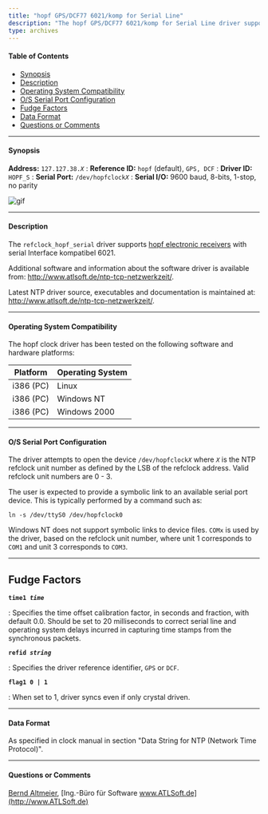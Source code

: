 ```yaml
---
title: "hopf GPS/DCF77 6021/komp for Serial Line"
description: "The hopf GPS/DCF77 6021/komp for Serial Line driver supports hopf electronic receivers with serial Interface kompatibel 6021."
type: archives
---
```


#### Table of Contents

*   [Synopsis](/documentation/drivers/driver38/#synopsis)
*   [Description](/documentation/drivers/driver38/#description)
*   [Operating System Compatibility](/documentation/drivers/driver38/#operating-system-compatibility)
*   [O/S Serial Port Configuration](/documentation/drivers/driver38/#os-serial-port-configuration)
*   [Fudge Factors](/documentation/drivers/driver38/#fudge-factors)
*   [Data Format](/documentation/drivers/driver38/#data-format)
*   [Questions or Comments](/documentation/drivers/driver38/#questions-or-comments)

* * *

#### Synopsis

**Address:**  <code>127.127.38._X_</code>
: **Reference ID:** `hopf` (default), `GPS, DCF`
: **Driver ID:** `HOPF_S`
: **Serial Port:**  <code>/dev/hopfclock*X*</code>
: **Serial I/O:** 9600 baud, 8-bits, 1-stop, no parity

![gif](/documentation/pic/fg6021.gif)

* * *

#### Description

The `refclock_hopf_serial` driver supports [hopf electronic receivers](https://www.hopf.com/index.php) with serial Interface kompatibel 6021.

Additional software and information about the software driver is available from: http://www.atlsoft.de/ntp-tcp-netzwerkzeit/.

Latest NTP driver source, executables and documentation is maintained at: http://www.atlsoft.de/ntp-tcp-netzwerkzeit/.

* * *

#### Operating System Compatibility

The hopf clock driver has been tested on the following software and hardware platforms:

| Platform | Operating System |
| ----- | ----- |
| i386 (PC) | Linux |
| i386 (PC) | Windows NT |
| i386 (PC) | Windows 2000 |

* * *

#### O/S Serial Port Configuration

The driver attempts to open the device <code>/dev/hopfclock*X*</code> where <code>_X_</code> is the NTP refclock unit number as defined by the LSB of the refclock address.  Valid refclock unit numbers are 0 - 3.

The user is expected to provide a symbolic link to an available serial port device.  This is typically performed by a command such as:

`ln -s /dev/ttyS0 /dev/hopfclock0`

Windows NT does not support symbolic links to device files. `COMx` is used by the driver, based on the refclock unit number, where unit 1 corresponds to `COM1` and unit 3 corresponds to `COM3`.

* * *

## Fudge Factors

<code>**time1 _time_**</code>

: Specifies the time offset calibration factor, in seconds and fraction, with default 0.0. Should be set to 20 milliseconds to correct serial line and operating system delays incurred in capturing time stamps from the synchronous packets.

<code>**refid _string_**</code>

: Specifies the driver reference identifier, `GPS` or `DCF`.

<code>**flag1 0 | 1**</code>

: When set to 1, driver syncs even if only crystal driven.

* * *

#### Data Format

As specified in clock manual in section "Data String for NTP (Network Time Protocol)".

* * *

#### Questions or Comments

[Bernd Altmeier](mailto:altmeier@atlsoft.de), [Ing.-Büro für Software www.ATLSoft.de](http://www.ATLSoft.de)

